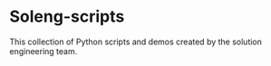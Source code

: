 # Soleng-scripts

This collection of Python scripts and demos created by the solution engineering team.